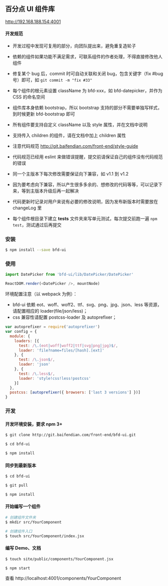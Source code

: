 ## 百分点 UI 组件库

http://192.168.188.154:4001


#### 开发规范

* 开发过程中发现可复用的部分，向团队提出来，避免重复造轮子

* 依赖的组件如果功能不满足需求，可联系组件的作者处理，不得直接修改他人组件

* 修复某个 bug 后，commit 时可自动关联和关闭 bug，包含关键字（fix #bug号）即可，如 `git commit -m "fix #33"`

* 每个组件的根元素设置 className 为 bfd-xxx，如 bfd-datepicker，并作为 CSS 的命名空间

* 组件库本身依赖 bootstrap，所以 bootstrap 支持的部分不需要单独写样式，到时候更新 bfd-bootstrap 即可

* 所有组件要支持自定义 className 以及 style 属性，并在文档中说明

* 支持传入 children 的组件，请在文档中加上 children 属性

* 注意代码规范 http://git.baifendian.com/front-end/style-guide

* 代码规范已经用 eslint 来做错误提醒，提交前请保证自己的组件没有代码规范的错误

* 同一个主版本下每次修改需要保证向下兼容，如 v1.1 到 v1.2

* 因为要考虑向下兼容，所以产生很多多余的、想修改的代码等等，可以记录下来，等到主版本升级后再一起解决

* 代码更新时记录对用户来说有必要的修改说明，因为发布新版本时需要放在 changeLog 里

* 每个组件根目录下建立 __tests__ 文件夹来写单元测试，每次提交前跑一遍 `npm test`，测试通过后再提交


### 安装

```sh
$ npm install --save bfd-ui
```


### 使用

```javascript
import DatePicker from 'bfd-ui/lib/DatePicker/DatePicker'

ReactDOM.render(<DatePicker />, mountNode)
```

环境配置注意（以 webpack 为例）：
* bfd-ui 依赖 eot、woff、woff2、ttf、svg、png、jpg、json、less 等资源，请配置相应的 loader(file/json/less)；
* css 兼容性请配置 postcss-loader 及 autoprefixer；

```javascript
var autoprefixer = require('autoprefixer')
var config = {
  module: {
    loaders: [{
      test: /\.(eot|woff|woff2|ttf|svg|png|jpg)$/,
      loader: 'file?name=files/[hash].[ext]'
    }, {
      test: /\.json$/,
      loader: 'json'
    }, {
      test: /\.less$/,
      loader: 'style!css!less!postcss'
    }]
  },
  postcss: [autoprefixer({ browsers: ['last 3 versions'] })]
}
```



### 开发

#### 开发环境安装，要求 npm 3+

```sh
$ git clone http://git.baifendian.com/front-end/bfd-ui.git

$ cd bfd-ui

$ npm install
```

#### 同步到最新版本

```sh
$ cd bfd-ui

$ git pull

$ npm install
```

#### 开始编写一个组件

```sh
# 创建组件文件夹
$ mkdir src/YourComponent

# 创建组件入口
$ touch src/YourComponent/index.jsx
```

#### 编写 Demo、文档

```sh
$ touch site/public/components/YourComponent.jsx

$ npm start
```

查看 http://localhost:4001/components/YourComponent